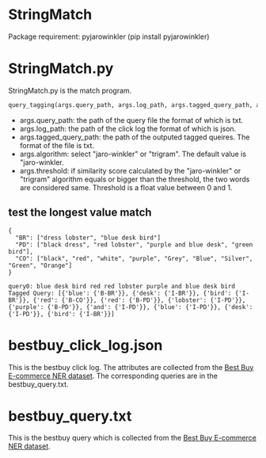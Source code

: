 # StringMatch
Package requirement: pyjarowinkler (pip install pyjarowinkler)

# StringMatch.py
StringMatch.py is the match program.

```python
query_tagging(args.query_path, args.log_path, args.tagged_query_path, args.algorithm, args.threshold)
```
+ args.query_path: the path of the query file the format of which is txt.
+ args.log_path: the path of the click log the format of which is json.
+ args.tagged_query_path: the path of the outputed tagged queires. The format of the file is txt.
+ args.algorithm: select "jaro-winkler" or "trigram". The default value is "jaro-winkler. 
+ args.threshold: if similarity score calculated by the "jaro-winkler" or "trigram" algorithm equals or bigger than the threshold, the two words are considered same. Threshold is a float value between 0 and 1.

## test the longest value match
```
{
  "BR": ["dress lobster", "blue desk bird"]
  "PD": ["black dress", "red lobster", "purple and blue desk", "green bird"],
  "CO": ["black", "red", "white", "purple", "Grey", "Blue", "Silver", "Green", "Orange"]
}

query0: blue desk bird red red lobster purple and blue desk bird
Tagged Query: [{'blue': {'B-BR'}}, {'desk': {'I-BR'}}, {'bird': {'I-BR'}}, {'red': {'B-CO'}}, {'red': {'B-PD'}}, {'lobster': {'I-PD'}}, {'purple': {'B-PD'}}, {'and': {'I-PD'}}, {'blue': {'I-PD'}}, {'desk': {'I-PD'}}, {'bird': {'I-BR'}}]
```
# bestbuy_click_log.json
This is the bestbuy click log. The attributes are collected from the [Best Buy E-commerce NER dataset](https://dataturks.com/projects/Mohan/Best%20Buy%20E-commerce%20NER%20dataset). The corresponding queries are in the bestbuy_query.txt.

# bestbuy_query.txt
This is the bestbuy query which is collected from the [Best Buy E-commerce NER dataset](https://dataturks.com/projects/Mohan/Best%20Buy%20E-commerce%20NER%20dataset).
